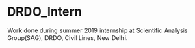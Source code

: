 # DRDO_Intern

Work done during summer 2019 internship at Scientific Analysis Group(SAG), DRDO, Civil Lines, New Delhi.
